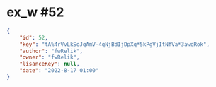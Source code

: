 
# ex_w #52
                
```JSON
{
    "id": 52,
    "key": "tA%4rVvLkSoJqAmV-4qNjBdIjDpXq*5kPgVjItNfVa*3awqRok",
    "author": "fwRelik",
    "owner": "fwRelik",
    "lisanceKey": null,
    "date": "2022-8-17 01:00"
}
```
